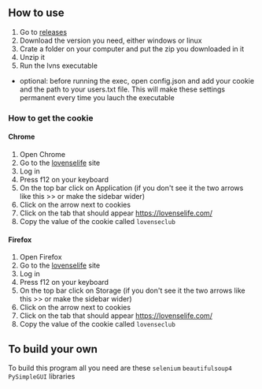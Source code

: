 ## How to use
1. Go to [releases](https://github.com/unassuming-alt/lovense-sniper/releases)
2. Download the version you need, either windows or linux
3. Crate a folder on your computer and put the zip you downloaded in it
4. Unzip it
5. Run the lvns executable
  - optional: before running the exec, open config.json and add your cookie and the path to your users.txt file. This will make these settings permanent every time you lauch the executable

### How to get the cookie
#### Chrome
1. Open Chrome
2. Go to the [lovenselife](https://lovenselife.com/) site
3. Log in
4. Press f12 on your keyboard
5. On the top bar click on Application (if you don't see it the two arrows like this >> or make the sidebar wider)
6. Click on the arrow next to cookies
7. Click on the tab that should appear https://lovenselife.com/
8. Copy the value of the cookie called `lovenseclub`

#### Firefox
1. Open Firefox
2. Go to the [lovenselife](https://lovenselife.com/) site
3. Log in
4. Press f12 on your keyboard
5. On the top bar click on Storage (if you don't see it the two arrows like this >> or make the sidebar wider)
6. Click on the arrow next to cookies
7. Click on the tab that should appear https://lovenselife.com/
8. Copy the value of the cookie called `lovenseclub`

## To build your own
To build this program all you need are these `selenium` `beautifulsoup4` `PySimpleGUI` libraries
